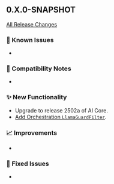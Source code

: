 ## 0.X.0-SNAPSHOT

[All Release Changes](https://github.com/SAP/ai-sdk-java/releases/)

### 🚧 Known Issues

-

### 🔧 Compatibility Notes

-

### ✨ New Functionality

- Upgrade to release 2502a of AI Core.
- [Add Orchestration `LlamaGuardFilter`](../guides/ORCHESTRATION_CHAT_COMPLETION.md#chat-completion-filter).

### 📈 Improvements

-

### 🐛 Fixed Issues

- 
